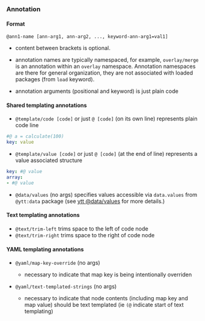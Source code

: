 ### Annotation

#### Format

```
@ann1-name [ann-arg1, ann-arg2, ..., keyword-ann-arg1=val1]
```

- content between brackets is optional.

- annotation names are typically namespaced, for example, `overlay/merge` is an annotation within an `overlay` namespace. Annotation namespaces are there for general organization, they are not associated with loaded packages (from `load` keyword).

- annotation arguments (positional and keyword) is just plain code

#### Shared templating annotations

- `@template/code [code]` or just `@ [code]` (on its own line) represents plain code line

```yaml
#@ a = calculate(100)
key: value
```

- `@template/value [code]` or just `@ [code]` (at the end of line) represents a value associated structure

```yaml
key: #@ value
array:
- #@ value
```

- `@data/values` (no args) specifies values accessible via `data.values` from `@ytt:data` package (see [ytt @data/values](ytt-data-values.md) for more details.)

#### Text templating annotations

- `@text/trim-left` trims space to the left of code node
- `@text/trim-right` trims space to the right of code node

#### YAML templating annotations

- `@yaml/map-key-override` (no args)
  - necessary to indicate that map key is being intentionally overriden

- `@yaml/text-templated-strings` (no args)
  - necessary to indicate that node contents (including map key and map value) should be text templated (ie `(@` indicate start of text templating)
